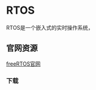 # RTOS
RTOS是一个嵌入式的实时操作系统，

## 官网资源

[freeRTOS官网](https://www.freertos.org/zh-cn-cmn-s/Creating-a-new-FreeRTOS-project.html)

### 下载
